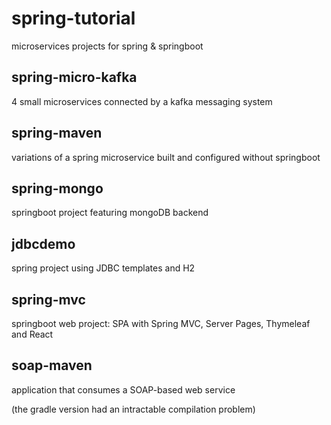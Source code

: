 # spring-tutorial
microservices projects for spring &amp; springboot

## spring-micro-kafka
4 small microservices connected by a kafka messaging system

## spring-maven
variations of a spring microservice built and configured without springboot 

## spring-mongo
springboot project featuring mongoDB backend

## jdbcdemo
spring project using JDBC templates and H2

## spring-mvc
springboot web project: SPA with Spring MVC, Server Pages, Thymeleaf and React

## soap-maven
application that consumes a SOAP-based web service

(the gradle version had an intractable compilation problem)
